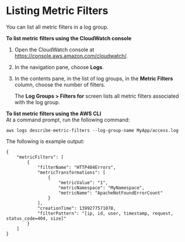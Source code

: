 # Listing Metric Filters<a name="ListingMetricFilters"></a>

You can list all metric filters in a log group\.

**To list metric filters using the CloudWatch console**

1. Open the CloudWatch console at [https://console\.aws\.amazon\.com/cloudwatch/](https://console.aws.amazon.com/cloudwatch/)\.

1. In the navigation pane, choose **Logs**\.

1. In the contents pane, in the list of log groups, in the **Metric Filters** column, choose the number of filters\.

   The **Log Groups > Filters for** screen lists all metric filters associated with the log group\.

**To list metric filters using the AWS CLI**  
At a command prompt, run the following command:

```
aws logs describe-metric-filters --log-group-name MyApp/access.log
```

The following is example output:

```
{
    "metricFilters": [
        {
            "filterName": "HTTP404Errors", 
            "metricTransformations": [
                {
                    "metricValue": "1", 
                    "metricNamespace": "MyNamespace", 
                    "metricName": "ApacheNotFoundErrorCount"
                }
            ], 
            "creationTime": 1399277571078, 
            "filterPattern": "[ip, id, user, timestamp, request, status_code=404, size]"
        }
    ]
}
```
